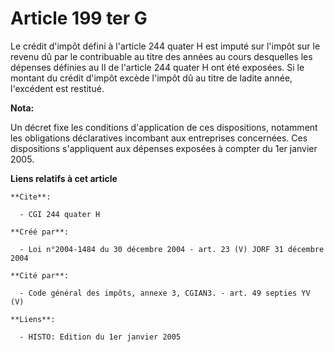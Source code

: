 # Article 199 ter G

Le crédit d'impôt défini à l'article 244 quater H est imputé sur l'impôt sur le revenu dû par le contribuable au titre des
années au cours desquelles les dépenses définies au II de l'article 244 quater H ont été exposées. Si le montant du crédit
d'impôt excède l'impôt dû au titre de ladite année, l'excédent est restitué.

**Nota:**

Un décret fixe les conditions d'application de ces dispositions, notamment les obligations déclaratives incombant aux
entreprises concernées. Ces dispositions s'appliquent aux dépenses exposées à compter du 1er janvier 2005.

**Liens relatifs à cet article**

	**Cite**:

	  - CGI 244 quater H

	**Créé par**:

	  - Loi n°2004-1484 du 30 décembre 2004 - art. 23 (V) JORF 31 décembre 2004

	**Cité par**:

	  - Code général des impôts, annexe 3, CGIAN3. - art. 49 septies YV (V)

	**Liens**:

	  - HISTO: Edition du 1er janvier 2005
